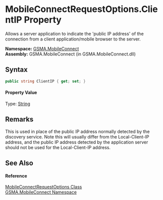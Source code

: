 MobileConnectRequestOptions.ClientIP Property
=============================================
Allows a server application to indicate the 'public IP address' of the connection from a client application/mobile browser to the server.

**Namespace:** [GSMA.MobileConnect][1]  
**Assembly:** GSMA.MobileConnect (in GSMA.MobileConnect.dll)

Syntax
------

```csharp
public string ClientIP { get; set; }
```

#### Property Value
Type: [String][2]

Remarks
-------
 This is used in place of the public IP address normally detected by the discovery service. Note this will usually differ from the Local-Client-IP address, and the public IP address detected by the application server should not be used for the Local-Client-IP address. 

See Also
--------

#### Reference
[MobileConnectRequestOptions Class][3]  
[GSMA.MobileConnect Namespace][1]  

[1]: ../README.md
[2]: http://msdn.microsoft.com/en-us/library/s1wwdcbf
[3]: README.md
[4]: ../../_icons/Help.png